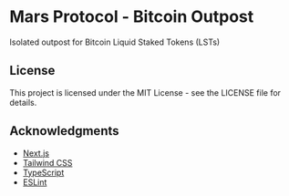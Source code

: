 # Mars Protocol - Bitcoin Outpost

Isolated outpost for Bitcoin Liquid Staked Tokens (LSTs)

## License

This project is licensed under the MIT License - see the LICENSE file for details.

## Acknowledgments

- [Next.js](https://nextjs.org/)
- [Tailwind CSS](https://tailwindcss.com/)
- [TypeScript](https://www.typescriptlang.org/)
- [ESLint](https://eslint.org/)
